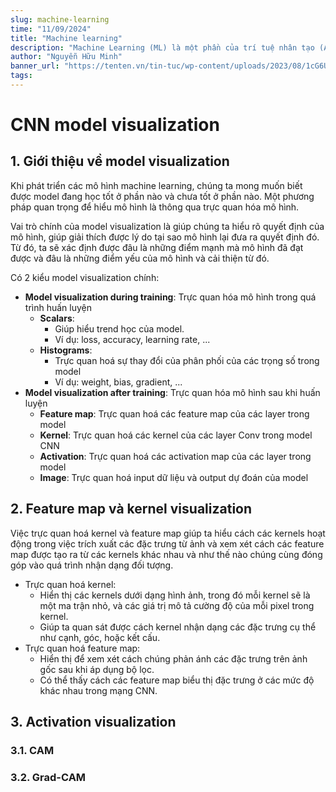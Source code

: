 ```yaml
---
slug: machine-learning
time: "11/09/2024"
title: "Machine learning"
description: "Machine Learning (ML) là một phần của trí tuệ nhân tạo (AI) mà chúng ta dùng để xây dựng các mô hình hoặc chương trình máy tính có khả năng tự học từ dữ liệu."
author: "Nguyễn Hữu Minh"
banner_url: "https://tenten.vn/tin-tuc/wp-content/uploads/2023/08/1cG6U1qstYDijh9bPL42e-Q.jpg"
tags:
---
```


# CNN model visualization

## 1. Giới thiệu về model visualization

Khi phát triển các mô hình machine learning, chúng ta mong muốn biết được model đang học tốt ở phần nào và chưa tốt ở phần nào.
Một phương pháp quan trọng để hiểu mô hình là thông qua trực quan hóa mô hình.

Vai trò chính của model visualization là giúp chúng ta hiểu rõ quyết định của mô hình, giúp giải thích được lý do tại sao mô hình lại đưa ra quyết định đó.
Từ đó, ta sẽ xác định được đâu là những điểm mạnh mà mô hình đã đạt được và đâu là những điểm yếu của mô hình và cải thiện từ đó.

Có 2 kiểu model visualization chính:
- **Model visualization during training**: Trực quan hóa mô hình trong quá trình huấn luyện
    - **Scalars**:
        - Giúp hiểu trend học của model.
        - Ví dụ: loss, accuracy, learning rate, ...
    - **Histograms**:
        - Trực quan hoá sự thay đổi của phân phối của các trọng số trong model
        - Ví dụ: weight, bias, gradient, ...
- **Model visualization after training**: Trực quan hóa mô hình sau khi huấn luyện
    - **Feature map**: Trực quan hoá các feature map của các layer trong model
    - **Kernel**: Trực quan hoá các kernel của các layer Conv trong model CNN
    - **Activation**: Trực quan hoá các activation map của các layer trong model
    - **Image**: Trực quan hoá input dữ liệu và output dự đoán của model

## 2. Feature map và kernel visualization

Việc trực quan hoá kernel và feature map giúp ta hiểu cách các kernels hoạt động trong việc trích xuất các đặc trưng từ ảnh và xem xét cách các feature map được tạo ra từ các kernels khác nhau và như thế nào chúng cùng đóng góp vào quá trình nhận dạng đối tượng.

- Trực quan hoá kernel:
    - Hiển thị các kernels dưới dạng hình ảnh, trong đó mỗi kernel sẽ là một ma trận nhỏ, và các giá trị mô tả cường độ của mỗi pixel trong kernel.
    - Giúp ta quan sát được cách kernel nhận dạng các đặc trưng cụ thể như cạnh, góc, hoặc kết cấu.
- Trực quan hoá feature map:
    - Hiển thị để xem xét cách chúng phản ánh các đặc trưng trên ảnh gốc sau khi áp dụng bộ lọc.
    - Có thể thấy cách các feature map biểu thị đặc trưng ở các mức độ khác nhau trong mạng CNN.

## 3. Activation visualization

### 3.1. CAM

### 3.2. Grad-CAM
